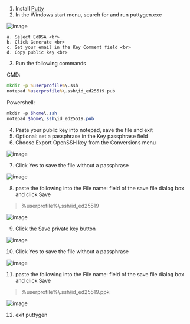 1. Install [Putty](https://www.chiark.greenend.org.uk/~sgtatham/putty/latest.html)
2. In the Windows start menu, search for and run puttygen.exe

 ![image](https://user-images.githubusercontent.com/219478/180890260-c862d9e2-c67e-4698-bc2e-6967ce7ab63f.png)
 
    a. Select EdDSA <br>
    b. Click Generate <br>
    c. Set your email in the Key Comment field <br>
    d. Copy public key <br>
    
3. Run the following commands

CMD:
```cmd
mkdir -p %userprofile%\.ssh
notepad %userprofile%\.ssh\id_ed25519.pub
  ```
Powershell:
```powershell
mkdir -p $home\.ssh
notepad $home\.ssh\id_ed25519.pub
```
4. Paste your public key into notepad, save the file and exit
5. Optional: set a passphrase in the Key passphrase field
6. Choose Export OpenSSH key from the Conversions menu 


![image](https://user-images.githubusercontent.com/219478/180891520-9020abfe-c89d-46aa-aea0-7a5fb36c93a7.png)


7. Click Yes to save the file without a passphrase 

![image](https://user-images.githubusercontent.com/219478/180892771-921ca279-e753-4207-933b-d5358af72230.png)

8. paste the following into the File name: field of the save file dialog box and click Save
> %userprofile%\\.ssh\id_ed25519

![image](https://user-images.githubusercontent.com/219478/180893381-41f1d001-7106-4d2d-bdff-aef6ed6024dc.png)

9. Click the Save private key button

![image](https://user-images.githubusercontent.com/219478/180892607-51e8ebf4-7d7e-4948-9612-c0eff057a7fc.png)

10. Click Yes to save the file without a passphrase 

![image](https://user-images.githubusercontent.com/219478/180892771-921ca279-e753-4207-933b-d5358af72230.png)

11. paste the following into the File name: field of the save file dialog box and click Save
> %userprofile%\\.ssh\id_ed25519.ppk

![image](https://user-images.githubusercontent.com/219478/180893388-42f71f04-0be9-4d8f-b8f2-401ab8192d39.png)

12. exit puttygen
